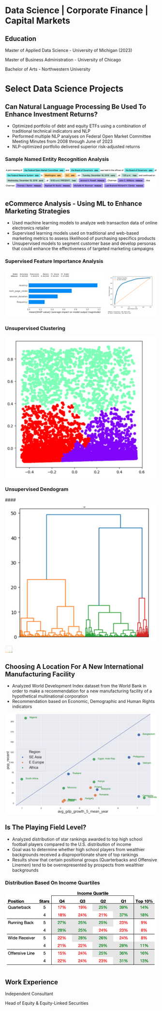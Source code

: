 # Data Science | Corporate Finance | Capital Markets

## Education

Master of Applied Data Science - University of Michigan (2023)

Master of Business Administration - University of Chicago

Bachelor of Arts - Northwestern University

# Select Data Science Projects

## Can Natural Language Processing Be Used To Enhance Investment Returns?

- Optimized portfolio of debt and equity ETFs using a combination of traditional technical indicators and NLP
- Performed multiple NLP analyses on Federal Open Market Committee Meeting Minutes from 2008 through June of 2023
- NLP-optimized portfolio delivered superior risk-adjusted returns
  
### Sample Named Entity Recognition Analysis
![Photo](assets/NamedEntityRecogSample.png)
  
## eCommerce Analysis - Using ML to Enhance Marketing Strategies

- Used machine learning models to analyze web transaction data of online electronics retailer
- Supervised learning models used on traditional and web-based marketing metrics to assess likelihood of purchasing specifics products
- Unsupervised models to segment customer base and develop personas that could enhance the effectiveness of targeted marketing campaigns

### Supervised Feature Importance Analysis
![Photo](assets/FeatImp_VideoCards.png)

### Unsupervised Clustering
![Photo](assets/AggClusters.png)

### Unsupervised Dendogram
####![](assets/Dendogram.png)
<img src="assets/Dendogram.png" width="25" height="25" />

## Choosing A Location For A New International Manufacturing Facility  
- Analyzed World Development Index dataset from the World Bank in order to make a recommendation for a new manufacturing facility of a hypothetical multinational corporation
- Recommendation based on Economic, Demographic and Human Rights indicators

![Photo](assets/PopVsAvgGDPGr.png)
 
## Is The Playing Field Level?

- Analyzed distribution of star rankings awarded to top high school football players compared to the U.S. distribution of income
- Goal was to determine whether high school players from wealthier backgrounds received a disproportionate share of top rankings
- Results show that certain positional groups (Quarterbacks and Offensive Linemen) tend to be overrepresented by prospects from wealthier backgrounds

### Distribution Based On Income Quartiles
![Photo](assets/OffenseQuartiles.png)

##  Work Experience

Independent Consultant

Head of Equity & Equity-Linked Securities
